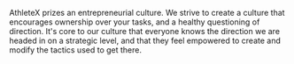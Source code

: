 AthleteX prizes an entrepreneurial culture.  We strive to create a culture that encourages ownership over your tasks, and a healthy questioning of direction.
It's core to our culture that everyone knows the direction we are headed in on a strategic level, and that they feel empowered to create and modify the tactics used to get there.
